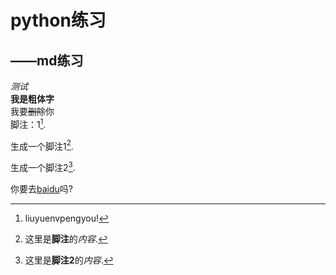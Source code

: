 # python练习  
## ——md练习  
*测试*  
**我是粗体字**  
我要~~删除~~你  
脚注：1[^高秋佳].  



[^高秋佳]:liuyuenvpengyou!



生成一个脚注1[^footnote].  


[^footnote]:这里是**脚注**的*内容*.  


生成一个脚注2[^foot].  


[^foot]:这里是**脚注2**的*内容*.

你要去[baidu][1]吗?

[1]:www.baidu.com
